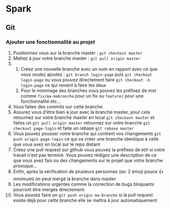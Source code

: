 # Spark
## Git
### Ajouter une fonctionnalité au projet
1. Positionnez vous sur la branche master : `git checkout master`
2. Mettez à jour votre branche master :
`git pull origin master`
3.  1. Créez une nouvelle branche avec un nom en rapport avec ce que vous voulez ajoutez :
    `git branch login-page` puis `git checkout login-page` ou vous pouvez directement faire `git checkout -b login-page` ce qui revient à faire les deux
    2. Pour le nommage des branches vous pouvez les préfixez de mot comme `fix/ma-mabranche` pour un fix ou `feature/` pour une fonctionnalité etc...
4. Vous faites des commits sur cette branche
5. Assurez vous d'être bien à jour avec la branche master, pour cela retournez sur votre branche master en local `git checkout master` et faites un `git pull origin master` retournez sur votre branche `git checkout page-login` et faite un rebase `git rebase master`
6. Vous pouvez pousser votre branche qui contient vos changements `git push origin page-login` ce qui va créer une branche identique à celle que vous avez en local sur le repo distant
7. Créez une pull request sur github vous pouvez la préfixez de `WIP` si votre travail n'est pas terminé. Vous pouvez rédigez une description de ce que vous avez fais ou des changements sur le projet que votre branche provoque...
8. Enfin, après la vérification de plusieurs personnes (ex: 2 emoji pouce :thumbsup: minimum) on peut mergé la branche dans master
9. Les modifications urgentes comme la correction de bugs bloquants pourront être mergés directement.
10. Vous pouvez faire un `git push origin ma-branche` si la pull request existe déjà pour cette branche elle se mettra à jour automatiquement
